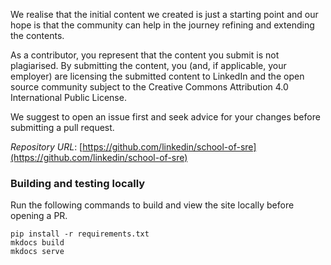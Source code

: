 We realise that the initial content we created is just a starting point and our hope is that the community can help in the journey refining and extending the contents.

As a contributor, you represent that the content you submit is not plagiarised. By submitting the content, you (and, if applicable, your employer) are licensing the submitted content to LinkedIn and the open source community subject to the Creative Commons Attribution 4.0 International Public License.

We suggest to open an issue first and seek advice for your changes before submitting a pull request.

*Repository URL*: [https://github.com/linkedin/school-of-sre](https://github.com/linkedin/school-of-sre)

### Building and testing locally
Run the following commands to build and view the site locally before opening a PR.

```
pip install -r requirements.txt
mkdocs build
mkdocs serve
```
